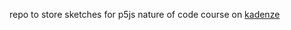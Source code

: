 repo to store sketches for p5js nature of code course on [kadenze](https://www.kadenze.com/courses/the-nature-of-code-ii)
